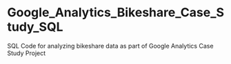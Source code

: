 # Google_Analytics_Bikeshare_Case_Study_SQL
SQL Code for analyzing bikeshare data as part of Google Analytics Case Study Project
